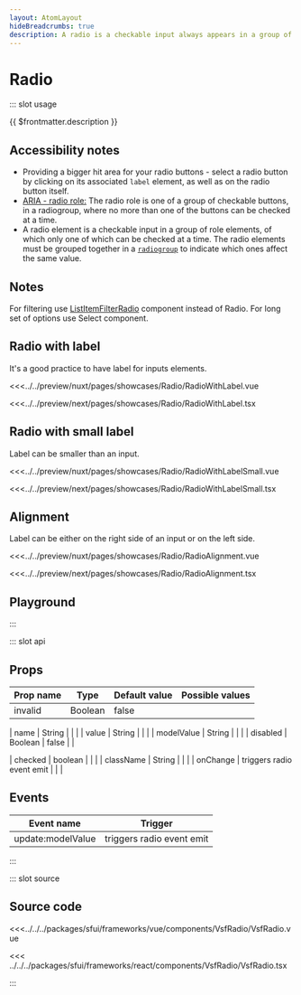 ```yaml
---
layout: AtomLayout
hideBreadcrumbs: true
description: A radio is a checkable input always appears in a group of elements with the same role, where no more than one of the radio can be checked at a time.
---
```

# Radio

::: slot usage

{{ $frontmatter.description }}

## Accessibility notes

- Providing a bigger hit area for your radio buttons - select a radio button by clicking on its associated `label` element, as well as on the radio button itself.
- [ARIA - radio role:](https://developer.mozilla.org/en-US/docs/Web/Accessibility/ARIA/Roles/radio_role) The radio role is one of a group of checkable buttons, in a radiogroup, where no more than one of the buttons can be checked at a time.
- A radio element is a checkable input in a group of role elements, of which only one of which can be checked at a time. The radio elements must be grouped together in a [`radiogroup`](https://developer.mozilla.org/en-US/docs/Web/Accessibility/ARIA/Roles/radiogroup_role) to indicate which ones affect the same value.

## Notes

For filtering use [ListItemFilterRadio](listitemfilterradio.md) component instead of Radio. For long set of options use Select component.

## Radio with label

It's a good practice to have label for inputs elements.

<Showcase showcase-name="Radio/RadioWithLabel">

<!-- vue -->
<<<../../preview/nuxt/pages/showcases/Radio/RadioWithLabel.vue
<!-- end vue -->
<!-- react -->
<<<../../preview/next/pages/showcases/Radio/RadioWithLabel.tsx
<!-- end react -->
</Showcase>

## Radio with small label

Label can be smaller than an input.

<Showcase showcase-name="Radio/RadioWithLabelSmall">

<!-- vue -->
<<<../../preview/nuxt/pages/showcases/Radio/RadioWithLabelSmall.vue
<!-- end vue -->
<!-- react -->
<<<../../preview/next/pages/showcases/Radio/RadioWithLabelSmall.tsx
<!-- end react -->
</Showcase>

## Alignment

Label can be either on the right side of an input or on the left side.

<Showcase showcase-name="Radio/RadioAlignment">

<!-- vue -->
<<<../../preview/nuxt/pages/showcases/Radio/RadioAlignment.vue
<!-- end vue -->
<!-- react -->
<<<../../preview/next/pages/showcases/Radio/RadioAlignment.tsx
<!-- end react -->
</Showcase>

## Playground

<Generate />

:::

::: slot api
## Props

| Prop name  | Type                          | Default value | Possible values       |
| ---------- | ----------------------------- | ------------- | --------------------- |
| invalid    | Boolean                       | false         |                       |
<!-- vue -->
| name       | String                        |               |                       |
| value      | String                        |               |                       |
| modelValue | String                        |               |                       |
| disabled   | Boolean                       | false         |                       |
<!-- end vue -->
<!-- react -->
| checked   | boolean                        |               |                       |
| className | String                         |               |                       |
| onChange   | triggers radio event emit     |               |                       |
<!-- end react -->

<!-- vue -->
## Events

| Event name        |          Trigger          |
| ----------------- | :-----------------------: |
| update:modelValue | triggers radio event emit |

<!-- end vue -->
:::

::: slot source
## Source code

<!-- vue -->
<<<../../../packages/sfui/frameworks/vue/components/VsfRadio/VsfRadio.vue
<!-- end vue -->

<!-- react -->
<<< ../../../packages/sfui/frameworks/react/components/VsfRadio/VsfRadio.tsx
<!-- end react -->
:::
